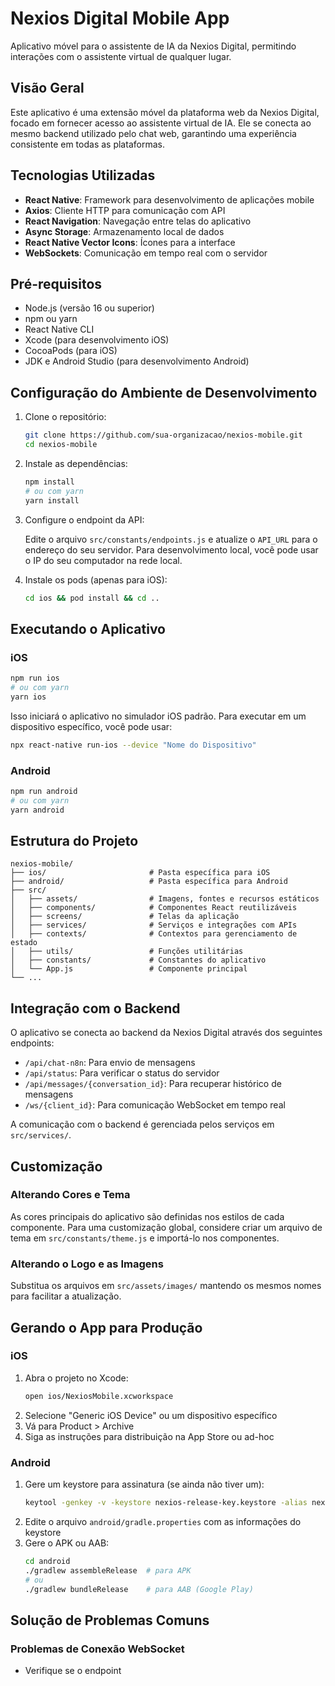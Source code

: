 # Nexios Digital Mobile App

Aplicativo móvel para o assistente de IA da Nexios Digital, permitindo interações com o assistente virtual de qualquer lugar.

## Visão Geral

Este aplicativo é uma extensão móvel da plataforma web da Nexios Digital, focado em fornecer acesso ao assistente virtual de IA. Ele se conecta ao mesmo backend utilizado pelo chat web, garantindo uma experiência consistente em todas as plataformas.

## Tecnologias Utilizadas

- **React Native**: Framework para desenvolvimento de aplicações mobile
- **Axios**: Cliente HTTP para comunicação com API
- **React Navigation**: Navegação entre telas do aplicativo
- **Async Storage**: Armazenamento local de dados
- **React Native Vector Icons**: Ícones para a interface
- **WebSockets**: Comunicação em tempo real com o servidor

## Pré-requisitos

- Node.js (versão 16 ou superior)
- npm ou yarn
- React Native CLI
- Xcode (para desenvolvimento iOS)
- CocoaPods (para iOS)
- JDK e Android Studio (para desenvolvimento Android)

## Configuração do Ambiente de Desenvolvimento

1. Clone o repositório:
   ```bash
   git clone https://github.com/sua-organizacao/nexios-mobile.git
   cd nexios-mobile
   ```

2. Instale as dependências:
   ```bash
   npm install
   # ou com yarn
   yarn install
   ```

3. Configure o endpoint da API:
   
   Edite o arquivo `src/constants/endpoints.js` e atualize o `API_URL` para o endereço do seu servidor. Para desenvolvimento local, você pode usar o IP do seu computador na rede local.

4. Instale os pods (apenas para iOS):
   ```bash
   cd ios && pod install && cd ..
   ```

## Executando o Aplicativo

### iOS
```bash
npm run ios
# ou com yarn
yarn ios
```

Isso iniciará o aplicativo no simulador iOS padrão. Para executar em um dispositivo específico, você pode usar:
```bash
npx react-native run-ios --device "Nome do Dispositivo"
```

### Android
```bash
npm run android
# ou com yarn
yarn android
```

## Estrutura do Projeto

```
nexios-mobile/
├── ios/                       # Pasta específica para iOS
├── android/                   # Pasta específica para Android
├── src/
│   ├── assets/                # Imagens, fontes e recursos estáticos
│   ├── components/            # Componentes React reutilizáveis
│   ├── screens/               # Telas da aplicação
│   ├── services/              # Serviços e integrações com APIs
│   ├── contexts/              # Contextos para gerenciamento de estado
│   ├── utils/                 # Funções utilitárias
│   ├── constants/             # Constantes do aplicativo
│   └── App.js                 # Componente principal
└── ...
```

## Integração com o Backend

O aplicativo se conecta ao backend da Nexios Digital através dos seguintes endpoints:

- `/api/chat-n8n`: Para envio de mensagens
- `/api/status`: Para verificar o status do servidor
- `/api/messages/{conversation_id}`: Para recuperar histórico de mensagens
- `/ws/{client_id}`: Para comunicação WebSocket em tempo real

A comunicação com o backend é gerenciada pelos serviços em `src/services/`.

## Customização

### Alterando Cores e Tema

As cores principais do aplicativo são definidas nos estilos de cada componente. Para uma customização global, considere criar um arquivo de tema em `src/constants/theme.js` e importá-lo nos componentes.

### Alterando o Logo e as Imagens

Substitua os arquivos em `src/assets/images/` mantendo os mesmos nomes para facilitar a atualização.

## Gerando o App para Produção

### iOS
1. Abra o projeto no Xcode:
   ```bash
   open ios/NexiosMobile.xcworkspace
   ```
2. Selecione "Generic iOS Device" ou um dispositivo específico
3. Vá para Product > Archive
4. Siga as instruções para distribuição na App Store ou ad-hoc

### Android
1. Gere um keystore para assinatura (se ainda não tiver um):
   ```bash
   keytool -genkey -v -keystore nexios-release-key.keystore -alias nexios-key-alias -keyalg RSA -keysize 2048 -validity 10000
   ```
2. Edite o arquivo `android/gradle.properties` com as informações do keystore
3. Gere o APK ou AAB:
   ```bash
   cd android
   ./gradlew assembleRelease  # para APK
   # ou
   ./gradlew bundleRelease    # para AAB (Google Play)
   ```

## Solução de Problemas Comuns

### Problemas de Conexão WebSocket
- Verifique se o endpoint